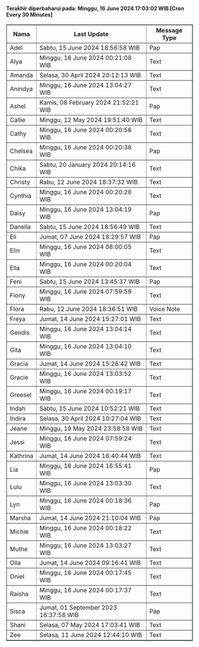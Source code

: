 #### Terakhir diperbaharui pada: Minggu, 16 June 2024 17:03:02 WIB [Cron Every 30 Minutes]

<table border='1'><tr><th>Nama</th><th>Last Update</th><th>Message Type</th></tr><tr><td>Adel</td><td>Sabtu, 15 June 2024 18:56:58 WIB</td><td>Pap</td></tr><tr><td>Alya</td><td>Minggu, 16 June 2024 00:21:08 WIB</td><td>Text</td></tr><tr><td>Amanda</td><td>Selasa, 30 April 2024 20:12:13 WIB</td><td>Text</td></tr><tr><td>Anindya</td><td>Minggu, 16 June 2024 13:04:27 WIB</td><td>Text</td></tr><tr><td>Ashel</td><td>Kamis, 08 February 2024 21:52:21 WIB</td><td>Pap</td></tr><tr><td>Callie</td><td>Minggu, 12 May 2024 19:51:40 WIB</td><td>Text</td></tr><tr><td>Cathy</td><td>Minggu, 16 June 2024 00:20:56 WIB</td><td>Text</td></tr><tr><td>Chelsea</td><td>Minggu, 16 June 2024 00:20:38 WIB</td><td>Pap</td></tr><tr><td>Chika</td><td>Sabtu, 20 January 2024 20:14:16 WIB</td><td>Text</td></tr><tr><td>Christy</td><td>Rabu, 12 June 2024 18:37:32 WIB</td><td>Text</td></tr><tr><td>Cynthia</td><td>Minggu, 16 June 2024 00:20:20 WIB</td><td>Text</td></tr><tr><td>Daisy</td><td>Minggu, 16 June 2024 13:04:19 WIB</td><td>Pap</td></tr><tr><td>Danella</td><td>Sabtu, 15 June 2024 18:56:49 WIB</td><td>Text</td></tr><tr><td>Eli</td><td>Jumat, 07 June 2024 18:29:57 WIB</td><td>Pap</td></tr><tr><td>Elin</td><td>Minggu, 16 June 2024 08:00:05 WIB</td><td>Text</td></tr><tr><td>Ella</td><td>Minggu, 16 June 2024 00:20:04 WIB</td><td>Text</td></tr><tr><td>Feni</td><td>Sabtu, 15 June 2024 13:45:37 WIB</td><td>Pap</td></tr><tr><td>Fiony</td><td>Minggu, 16 June 2024 07:59:59 WIB</td><td>Text</td></tr><tr><td>Flora</td><td>Rabu, 12 June 2024 18:36:51 WIB</td><td>Voice Note</td></tr><tr><td>Freya</td><td>Jumat, 14 June 2024 15:27:01 WIB</td><td>Text</td></tr><tr><td>Gendis</td><td>Minggu, 16 June 2024 13:04:14 WIB</td><td>Text</td></tr><tr><td>Gita</td><td>Minggu, 16 June 2024 13:04:10 WIB</td><td>Text</td></tr><tr><td>Gracia</td><td>Jumat, 14 June 2024 15:26:42 WIB</td><td>Text</td></tr><tr><td>Gracie</td><td>Minggu, 16 June 2024 13:03:52 WIB</td><td>Text</td></tr><tr><td>Greesel</td><td>Minggu, 16 June 2024 00:19:17 WIB</td><td>Text</td></tr><tr><td>Indah</td><td>Sabtu, 15 June 2024 10:52:21 WIB</td><td>Text</td></tr><tr><td>Indira</td><td>Selasa, 30 April 2024 10:27:04 WIB</td><td>Text</td></tr><tr><td>Jeane</td><td>Minggu, 19 May 2024 23:58:58 WIB</td><td>Text</td></tr><tr><td>Jessi</td><td>Minggu, 16 June 2024 07:59:24 WIB</td><td>Text</td></tr><tr><td>Kathrina</td><td>Jumat, 14 June 2024 16:40:44 WIB</td><td>Text</td></tr><tr><td>Lia</td><td>Minggu, 16 June 2024 16:55:41 WIB</td><td>Pap</td></tr><tr><td>Lulu</td><td>Minggu, 16 June 2024 13:03:30 WIB</td><td>Text</td></tr><tr><td>Lyn</td><td>Minggu, 16 June 2024 00:18:36 WIB</td><td>Pap</td></tr><tr><td>Marsha</td><td>Jumat, 14 June 2024 21:10:04 WIB</td><td>Pap</td></tr><tr><td>Michie</td><td>Minggu, 16 June 2024 00:18:22 WIB</td><td>Text</td></tr><tr><td>Muthe</td><td>Minggu, 16 June 2024 13:03:27 WIB</td><td>Text</td></tr><tr><td>Olla</td><td>Jumat, 14 June 2024 09:16:41 WIB</td><td>Text</td></tr><tr><td>Oniel</td><td>Minggu, 16 June 2024 00:17:45 WIB</td><td>Text</td></tr><tr><td>Raisha</td><td>Minggu, 16 June 2024 00:17:37 WIB</td><td>Text</td></tr><tr><td>Sisca</td><td>Jumat, 01 September 2023 16:37:58 WIB</td><td>Pap</td></tr><tr><td>Shani</td><td>Selasa, 07 May 2024 17:03:41 WIB</td><td>Text</td></tr><tr><td>Zee</td><td>Selasa, 11 June 2024 12:44:10 WIB</td><td>Text</td></tr></table>